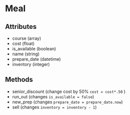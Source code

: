 # Meal

## Attributes
- course (array)
- cost (float)
- is_available (boolean)
- name (string)
- prepare_date (datetime)
- inventory (integer)

## Methods
- senior_discount (change cost by 50% `cost = cost*.50` )
- run_out (changes `is_available = false`)
- new_prep (changes `prepare_date = prepare_date.now`)
- sell (changes `inventory = inventory - 1`)
